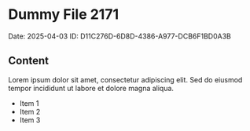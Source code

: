# Dummy File 2171

Date: 2025-04-03
ID: D11C276D-6D8D-4386-A977-DCB6F1BD0A3B

## Content

Lorem ipsum dolor sit amet, consectetur adipiscing elit.
Sed do eiusmod tempor incididunt ut labore et dolore magna aliqua.

* Item 1
* Item 2
* Item 3
